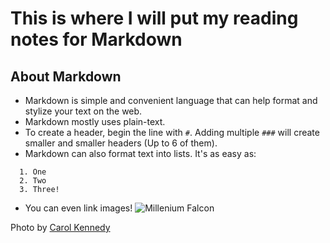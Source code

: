 # This is where I will put my reading notes for Markdown

## About Markdown

- Markdown is simple and convenient language that can help format and stylize your text on the web.
- Markdown mostly uses plain-text.
- To create a header, begin the line with `#`. Adding multiple `###` will create smaller and smaller headers (Up to 6 of them).
- Markdown can also format text into lists. It's as easy as:
```
  1. One
  2. Two
  3. Three!
```
- You can even link images!
![Millenium Falcon](https://images.unsplash.com/photo-1598501479146-ef2b41258663?ixid=MnwxMjA3fDB8MHxwaG90by1wYWdlfHx8fGVufDB8fHx8&ixlib=rb-1.2.1&auto=format&fit=crop&w=1789&q=80)

Photo by [Carol Kennedy](https://unsplash.com/@scarlett_jedi?utm_source=unsplash&utm_medium=referral&utm_content=creditCopyText")

